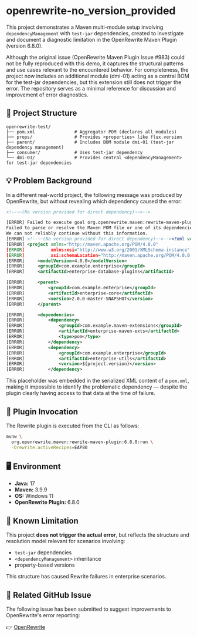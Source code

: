 # openrewrite-no_version_provided

This project demonstrates a Maven multi-module setup involving `dependencyManagement` with `test-jar` dependencies, created to investigate and document a diagnostic limitation in the OpenRewrite Maven Plugin (version 6.8.0).

Although the original issue (OpenRewrite Maven Plugin Issue #983) could not be fully reproduced with this demo, it captures the structural patterns and use cases relevant to the encountered behavior. For completeness, the project now includes an additional module (dmi-01) acting as a central <dependencyManagement> BOM for the test-jar dependencies, but this extension still does not trigger the error. The repository serves as a minimal reference for discussion and improvement of error diagnostics.

## 🧱 Project Structure

```
openrewrite-test/
├── pom.xml               # Aggregator POM (declares all modules)
├── props/                # Provides <properties> like flux.version
├── parent/               # Includes BOM module dmi-01 (test-jar dependency management)
├── consumer/             # Uses test-jar dependency
└── dmi-01/               # Provides central <dependencyManagement> for test-jar dependencies

```

## 💡 Problem Background

In a different real-world project, the following message was produced by OpenRewrite, but without revealing which dependency caused the error:

```xml
<!--~~(No version provided for direct dependency)~~>-->

[ERROR] Failed to execute goal org.openrewrite.maven:rewrite-maven-plugin:6.8.0:run (default-cli) on project demo-container-core:
Failed to parse or resolve the Maven POM file or one of its dependencies;
We can not reliably continue without this information.
[ERROR] <!--~~(No version provided for direct dependency)~~>--><?xml version="1.0" encoding="UTF-8"?>
[ERROR] <project xmlns="http://maven.apache.org/POM/4.0.0"
[ERROR]          xmlns:xsi="http://www.w3.org/2001/XMLSchema-instance"
[ERROR]          xsi:schemaLocation="http://maven.apache.org/POM/4.0.0 http://maven.apache.org/xsd/maven-4.0.0.xsd">
[ERROR]     <modelVersion>4.0.0</modelVersion>
[ERROR]     <groupId>com.example.enterprise</groupId>
[ERROR]     <artifactId>enterprise-database-plugins</artifactId>

[ERROR]     <parent>
[ERROR]         <groupId>com.example.enterprise</groupId>
[ERROR]         <artifactId>enterprise-core</artifactId>
[ERROR]         <version>2.0.0-master-SNAPSHOT</version>
[ERROR]     </parent>

[ERROR]     <dependencies>
[ERROR]         <dependency>
[ERROR]             <groupId>com.example.maven-extensions</groupId>
[ERROR]             <artifactId>enterprise-maven-exts</artifactId>
[ERROR]             <type>pom</type>
[ERROR]         </dependency>
[ERROR]         <dependency>
[ERROR]             <groupId>com.example.enterprise</groupId>
[ERROR]             <artifactId>enterprise-utils</artifactId>
[ERROR]             <version>${project.version}</version>
[ERROR]         </dependency>
```

This placeholder was embedded in the serialized XML content of a `pom.xml`, making it impossible to identify the problematic dependency — despite the plugin clearly having access to that data at the time of failure.

## 🔧 Plugin Invocation

The Rewrite plugin is executed from the CLI as follows:

```bash
mvnw \
  org.openrewrite.maven:rewrite-maven-plugin:6.8.0:run \
  -Drewrite.activeRecipes=EAP80
```

## 🖥 Environment

* **Java:** 17
* **Maven:** 3.9.9
* **OS:** Windows 11
* **OpenRewrite Plugin:** 6.8.0

## 🚧 Known Limitation

This project **does not trigger the actual error**, but reflects the structure and resolution model relevant for scenarios involving:

* `test-jar` dependencies
* `<dependencyManagement>` inheritance
* property-based versions

This structure has caused Rewrite failures in enterprise scenarios.

## 🐞 Related GitHub Issue

The following issue has been submitted to suggest improvements to OpenRewrite's error reporting:

👉 [OpenRewrite](https://github.com/openrewrite/rewrite-maven-plugin/issues/983)
